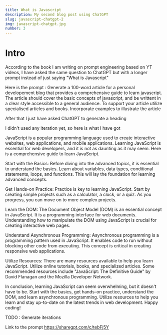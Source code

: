 ```yaml
---
title: What is Javascript
description: My second blog post using ChatGPT
slug: javascript-chatgpt-2
img: javascript-chatgpt.jpg
number: 3
---
```


# Intro

According to the book I am writing on prompt engineering based on YT videos, I have asked the same question to ChatGPT but with a longer prompt instead of just saying "What is Javascript"

Here is the prompt : Generate a 100-word article for a personal developement blog that provides a comprehensive guide to learn javascript. The article should cover the basic concepts of javascript, and be writtent in a clear style accessible to a general audience. To support your article utilize specialised articles and books. Incorporate examples to illustrate the article

After that I just have asked ChatGPT to generate a heading

I didn't used any iteration yet, so here is what I have got

JavaScript is a popular programming language used to create interactive websites, web applications, and mobile applications. Learning JavaScript is essential for web developers, and it is not as daunting as it may seem. Here is a comprehensive guide to learn JavaScript.

Start with the Basics: Before diving into the advanced topics, it is essential to understand the basics. Learn about variables, data types, conditional statements, loops, and functions. This will lay the foundation for learning advanced concepts.

Get Hands-on Practice: Practice is key to learning JavaScript. Start by creating simple projects such as a calculator, a clock, or a quiz. As you progress, you can move on to more complex projects.

Learn the DOM: The Document Object Model (DOM) is an essential concept in JavaScript. It is a programming interface for web documents. Understanding how to manipulate the DOM using JavaScript is crucial for creating interactive web pages.

Understand Asynchronous Programming: Asynchronous programming is a programming pattern used in JavaScript. It enables code to run without blocking other code from executing. This concept is critical in creating responsive web applications.

Utilize Resources: There are many resources available to help you learn JavaScript. Utilize online tutorials, books, and specialized articles. Some recommended resources include "JavaScript: The Definitive Guide" by David Flanagan and the Mozilla Developer Network.

In conclusion, learning JavaScript can seem overwhelming, but it doesn't have to be. Start with the basics, get hands-on practice, understand the DOM, and learn asynchronous programming. Utilize resources to help you learn and stay up-to-date on the latest trends in web development. Happy coding!

TODO : Generate iterations

Link to the prompt https://sharegpt.com/c/tebFj5Y
